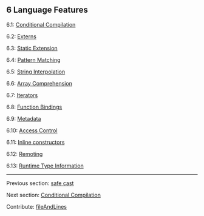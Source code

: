 ## 6 Language Features

6.1: [Conditional Compilation](lf-condition-compilation.md)

6.2: [Externs](lf-externs.md)

6.3: [Static Extension](lf-static-extension.md)

6.4: [Pattern Matching](lf-pattern-matching.md)

6.5: [String Interpolation](lf-string-interpolation.md)

6.6: [Array Comprehension](lf-array-comprehension.md)

6.7: [Iterators](lf-iterators.md)

6.8: [Function Bindings](lf-function-bindings.md)

6.9: [Metadata](lf-metadata.md)

6.10: [Access Control](lf-access-control.md)

6.11: [Inline constructors](lf-inline-constructor.md)

6.12: [Remoting](#)

6.13: [Runtime Type Information](#)

---

Previous section: [safe cast](expression-cast-safe.md)

Next section: [Conditional Compilation](lf-condition-compilation.md)

Contribute: [fileAndLines](https://github.com/HaxeFoundation/HaxeManual/blob/master/06-language-features.tex#L1-1)